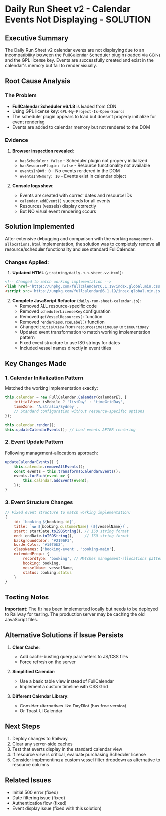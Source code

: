 # Daily Run Sheet v2 - Calendar Events Not Displaying - SOLUTION

## Executive Summary

The Daily Run Sheet v2 calendar events are not displaying due to an incompatibility between the FullCalendar Scheduler plugin (loaded via CDN) and the GPL license key. Events are successfully created and exist in the calendar's memory but fail to render visually.

## Root Cause Analysis

### The Problem
- **FullCalendar Scheduler v6.1.8** is loaded from CDN
- Using GPL license key: `GPL-My-Project-Is-Open-Source`
- The scheduler plugin appears to load but doesn't properly initialize for event rendering
- Events are added to calendar memory but not rendered to the DOM

### Evidence
1. **Browser inspection revealed**:
   - `hasScheduler: false` - Scheduler plugin not properly initialized
   - `hasResourcePlugin: false` - Resource functionality not available
   - `eventsInDOM: 0` - No events rendered in the DOM
   - `eventsInMemory: 10` - Events exist in calendar object

2. **Console logs show**:
   - Events are created with correct dates and resource IDs
   - `calendar.addEvent()` succeeds for all events
   - Resources (vessels) display correctly
   - But NO visual event rendering occurs

## Solution Implemented

After extensive debugging and comparison with the working `management-allocations.html` implementation, the solution was to completely remove all resource/scheduler functionality and use standard FullCalendar.

### Changes Applied:

1. **Updated HTML** (`/training/daily-run-sheet-v2.html`):
```html
<!-- Changed to match working implementation -->
<link href='https://unpkg.com/fullcalendar@6.1.19/index.global.min.css' rel='stylesheet' />
<script src='https://unpkg.com/fullcalendar@6.1.19/index.global.min.js'></script>
```

2. **Complete JavaScript Refactor** (`daily-run-sheet-calendar.js`):
   - Removed ALL resource-specific code
   - Removed `schedulerLicenseKey` configuration
   - Removed `getVesselResources()` function
   - Removed `renderResourceLabel()` function
   - Changed `initialView` from `resourceTimelineDay` to `timeGridDay`
   - Updated event transformation to match working implementation pattern
   - Fixed event structure to use ISO strings for dates
   - Included vessel names directly in event titles

## Key Changes Made

### 1. Calendar Initialization Pattern
Matched the working implementation exactly:
```javascript
this.calendar = new FullCalendar.Calendar(calendarEl, {
    initialView: isMobile ? 'listDay' : 'timeGridDay',
    timeZone: 'Australia/Sydney',
    // Standard configuration without resource-specific options
});

this.calendar.render();
this.updateCalendarEvents(); // Load events AFTER rendering
```

### 2. Event Update Pattern  
Following management-allocations approach:
```javascript
updateCalendarEvents() {
    this.calendar.removeAllEvents();
    const events = this.transformToCalendarEvents();
    events.forEach(event => {
        this.calendar.addEvent(event);
    });
}
```

### 3. Event Structure Changes
```javascript
// Fixed event structure to match working implementation:
{
    id: `booking-${booking.id}`,
    title: `🛥️ ${booking.customerName} (${vesselName})`,
    start: startDate.toISOString(), // ISO string format
    end: endDate.toISOString(),     // ISO string format
    backgroundColor: '#2196F3',
    borderColor: '#1976D2',
    classNames: ['booking-event', 'booking-main'],
    extendedProps: {
        recordType: 'booking', // Matches management-allocations pattern
        booking: booking,
        vesselName: vesselName,
        status: booking.status
    }
}
```

## Testing Notes

**Important**: The fix has been implemented locally but needs to be deployed to Railway for testing. The production server may be caching the old JavaScript files.

## Alternative Solutions if Issue Persists

1. **Clear Cache**:
   - Add cache-busting query parameters to JS/CSS files
   - Force refresh on the server

2. **Simplified Calendar**:
   - Use a basic table view instead of FullCalendar
   - Implement a custom timeline with CSS Grid

3. **Different Calendar Library**:
   - Consider alternatives like DayPilot (has free version)
   - Or Toast UI Calendar

## Next Steps

1. Deploy changes to Railway
2. Clear any server-side caches
3. Test that events display in the standard calendar view
4. If resource view is critical, evaluate purchasing Scheduler license
5. Consider implementing a custom vessel filter dropdown as alternative to resource columns

## Related Issues
- Initial 500 error (fixed)
- Date filtering issue (fixed)
- Authentication flow (fixed)
- Event display issue (fixed with this solution)
